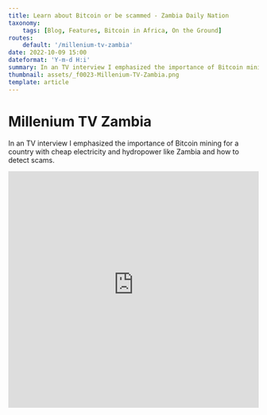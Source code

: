 ```yaml
---
title: Learn about Bitcoin or be scammed - Zambia Daily Nation
taxonomy:
    tags: [Blog, Features, Bitcoin in Africa, On the Ground]
routes:
    default: '/millenium-tv-zambia'
date: 2022-10-09 15:00
dateformat: 'Y-m-d H:i'
summary: In an TV interview I emphasized the importance of Bitcoin mining for a country with cheap electricity and hydropower like Zambia and how to detect scams. 
thumbnail: assets/_f0023-Millenium-TV-Zambia.png
template: article
---
```



# Millenium TV Zambia

In an TV interview I emphasized the importance of Bitcoin mining for a country with cheap electricity and hydropower like Zambia and how to detect scams. 

<iframe width="100%" height="476" src="https://www.youtube-nocookie.com/embed/cZI2wkvxqf4?si=OjWQ5ThXuCItPULd" title="YouTube video player" frameborder="0" allow="accelerometer; autoplay; clipboard-write; encrypted-media; gyroscope; picture-in-picture; web-share" referrerpolicy="strict-origin-when-cross-origin" allowfullscreen></iframe>

